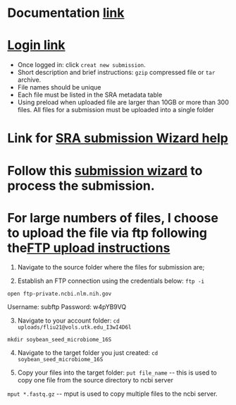 # Documentation [link]()

# [Login link](https://trace.ncbi.nlm.nih.gov/Traces/sra_sub/sub.cgi?login=pda)


* Once logged in: click ``creat new submission``.
* Short description and brief instructions: ``gzip`` compressed file or ``tar`` archive.
* File names should be unique
* Each file must be listed in the SRA metadata table
* Using preload when uploaded file are larger than 10GB or more than 300 files. All files for a submission must be uploaded into a single folder

# Link for [SRA submission Wizard help](https://www.ncbi.nlm.nih.gov/sra/docs/submitportal/)

# Follow this [submission wizard](https://submit.ncbi.nlm.nih.gov/subs/sra/) to process the submission.

# For large numbers of files, I choose to upload the file via ftp following the[FTP upload instructions](https://submit.ncbi.nlm.nih.gov/subs/sra/SUB6611784/files)

1. Navigate to the source folder where the files for submission are;

2. Establish an FTP connection using the credentials below:
``ftp -i``

``open ftp-private.ncbi.nlm.nih.gov`` 

Username: subftp
Password: w4pYB9VQ

3. Navigate to your account folder:
``cd uploads/fliu21@vols.utk.edu_I3wI4D6l``

``mkdir soybean_seed_microbiome_16S``

4. Navigate to the target folder you just created:
``cd soybean_seed_microbiome_16S``

5. Copy your files into the target folder:
``put file_name`` -- this is used to copy one file from the source directory to ncbi server

``mput *.fastq.gz`` -- mput is used to copy multiple files to the ncbi server.








